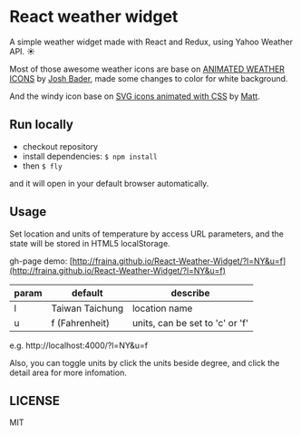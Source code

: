 # React weather widget

A simple weather widget made with React and Redux, using Yahoo Weather API. :sunny:

Most of those awesome weather icons are base on [ANIMATED WEATHER ICONS](http://codepen.io/joshbader/pen/EjXgqr) by [Josh Bader](http://codepen.io/joshbader/), made some changes to color for white background.

And the windy icon base on [SVG icons animated with CSS](http://codepen.io/TechnotronicOz/pen/eokCA) by [Matt](http://codepen.io/TechnotronicOz/).

## Run locally

* checkout repository
* install dependencies: `$ npm install`
* then `$ fly`

and it will open in your default browser automatically.

## Usage

Set location and units of temperature by access URL parameters, and the state will be stored in HTML5 localStorage.

gh-page demo: [http://fraina.github.io/React-Weather-Widget/?l=NY&u=f](http://fraina.github.io/React-Weather-Widget/?l=NY&u=f)

| param | default         | describe                        |
| ----- | --------------- | ------------------------------- |
| l     | Taiwan Taichung | location name                   |
| u     | f (Fahrenheit)  | units, can be set to 'c' or 'f' |

e.g. http://localhost:4000/?l=NY&u=f

Also, you can toggle units by click the units beside degree, and click the detail area for more infomation.

## LICENSE

MIT
